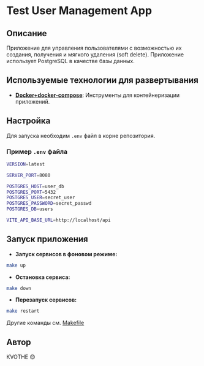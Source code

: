 # Test User Management App

## Описание
Приложение для управления пользователями с возможностью их создания, получения и мягкого удаления (soft delete). Приложение использует PostgreSQL в качестве базы данных.

## Используемые технологии для развертывания

- **[Docker+docker-compose](https://www.docker.com/)**: Инструменты для контейнеризации приложений.

## Настройка

Для запуска необходим `.env` файл в корне репозитория.

### Пример `.env` файла

```bash
VERSION=latest

SERVER_PORT=8080

POSTGRES_HOST=user_db
POSTGRES_PORT=5432
POSTGRES_USER=secret_user
POSTGRES_PASSWORD=secret_passwd
POSTGRES_DB=users

VITE_API_BASE_URL=http://localhost/api
```

## Запуск приложения

- **Запуск сервисов в фоновом режиме:**

```bash
make up
```

- **Остановка сервиса:**

```bash
make down
```

- **Перезапуск сервисов:**

```bash
make restart
```
Другие команды см. [Makefile](Makefile)

## Автор
KVOTHE 😊

